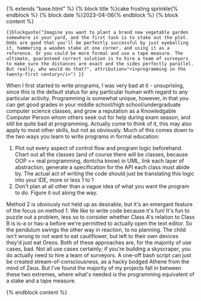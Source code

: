 {% extends "base.html" %}
{% block title %}cake frosting sprinkle{% endblock %}
{% block date %}2023-04-06{% endblock %}
{% block content %}

    {{blockquote("Imagine you want to plant a brand new vegetable garden somewhere in your yard, and the first task is to stake out the plot. Odds are good that you'll be perfectly successful by just eyeballing it, hammering a wooden stake at one corner, and using it as a reference. Or you could be more formal and use a tape measure. The ultimate, guaranteed correct solution is to hire a team of surveyors to make sure the distances are exact and the sides perfectly parallel. But really, who would do that?", attribution="<i>programming in the twenty-first century</i>") }}

<p>
When I first started to write programs, I was very bad at it - unsuprising, since this is the default status for any particular human with regard to any particular activity. Programming is somewhat unique, however, in that you can get good grades in your middle school/high school/undergraduate computer science classes, and grow a reputation as a Knowledgable Computer Person whom others seek out for help during exam season, and still be quite bad at programming. Actually come to think of it, this may also apply to most other skills, but not as obviously. Much of this comes down to the two ways you learn to write programs in formal education:
    <ol>
    <li>
    Plot out every aspect of control flow and program logic beforehand. Chart out all the classes (and of course there will be classes, because OOP == real programming, dontcha know) in UML, link each layer of abstraction, generate a specification for the API each class must abide by. The actual act of writing the code should just be translating this logic into your IDE, more or less 1 to 1
    </li>
    <li>
    Don't plan at all other than a vague idea of what you want the program to do. Figure it out along the way.
    </li>
    </ol>

Method 2 is obviously not held up as desirable, but it's an emergant feature of the focus on method 1. We like to write code because it's fun! It's fun to puzzle out a problem, less so to consider whether Class A's relation to Class B is is-a or has-a before we're permitted to actually open the text editor. So the pendulum swings the other way in reaction, to no planning. The child isn't wrong to not want to eat cauliflower, but left to their own devices they'd just eat Oreos.
Both of these approaches are, for the majority of use cases, bad. Not all use cases certainly; if you're building a skyscraper, you do actually need to hire a team of surveyors. A one-off bash script can just be created stream-of-consciousness, as a hacky bodged Athene from the mind of Zeus. But I've found the majority of my projects fall in between these two extremes, where what's needed is the programming equivalent of a stake and a tape measure.
</p>

{% endblock content %}
